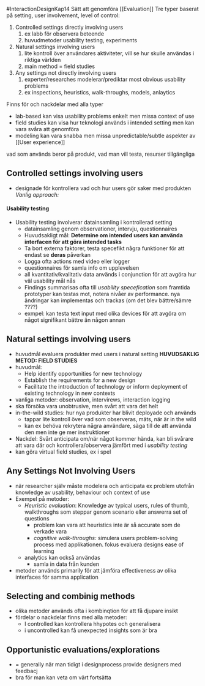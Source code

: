 #InteractionDesignKap14 
Sätt att genomföra [[Evaluation]]
Tre typer baserat på setting, user involvement, level of control:
1. Controlled settings directly involving users
	1. ex labb för observera beteende
	2. huvudmetoder usability testing, experiments
2. Natural settings involving users
	1. lite kontroll över användares aktiviteter, vill se hur skulle användas i riktiga världen
	2. main method = field studies
3. Any settings not directly involving users
	1. experter/researches modelerar/prediktar most obvious usability problems
	2. ex inspections, heuristics, walk-throughs, models, anlaytics

Finns för och nackdelar med alla typer
- lab-based kan visa usability problems enkelt men missa context of use
- field studies kan visa hur teknologi används i intended setting men kan vara svåra att genomföra
- modeling kan vara snabba men missa unpredictable/subtle aspekter av [[User experience]]

vad som används beror på produkt, vad man vill testa, resurser tillgängliga


## Controlled settings involving users
- designade för kontrollera vad och hur users gör saker med produkten
*Vanlig approach:*
#### Usability testing
- Usability testing involverar datainsamling i kontrollerad setting
	- datainsamling genom observationer, intervju, questionnaires
	- Huvudsakligt mål: **Determine om intended users kan använda interfacen för att göra intended tasks**
	- Ta bort externa faktorer, testa specefikt några funktioner för att endast se **deras** påverkan
	- Logga ofta actions med video eller logger
	- questionnaires för samla info om upplevelsen
	- all kvantitativ/kvalitativ data används i conjunction för att avgöra hur väl usability mål nås
	- Findings summarisas ofta till *usability specefication* som framtida prototyper kan testas mot, notera nivåer av performance. nya ändringar kan implementas och trackas (om det blev bättre/sämre ????)
	- exmpel: kan testa text input med olika devices för att avgöra om något signifikant bättre än någon annan


## Natural settings involving users
- huvudmål evaluera produkter med users i natural setting
**HUVUDSAKLIG METOD: FIELD STUDIES**
- huvudmål:
	- Help identify opportunities for new technology
	- Establish the requirements for a new design
	- Facilitate the introduction of technology or inform deployment of existing technology in new contexts
- vanliga metoder: observation, intervirews, interaction logging
- ska försöka vara unobtrusive, men svårt att vara det helt
- in-the-wild studies: hur nya produkter har blivit deployade och används
	- tappar lite kontroll över vad som observeras, mäts, när är in the wild
	- kan ex behöva rekrytera några användare, säga till de att använda den men inte ge mer instruktioner
- Nackdel: Svårt anticipata om/när något kommer hända, kan bli svårare att vara där och kontrollera/observera jämfört med i *usability testing*
- kan göra virtual field studies, ex i spel

## Any Settings Not Involving Users
- när researcher själv måste modelera och anticipata ex problem utofrån knowledge av usability, behaviour och context of use
- Exempel på metoder:
	- *Heuristic evaluation*: Knowledge av typical users, rules of thumb, walkthroughs som steppar genom scenario eller answerra set of questions
		- problem kan vara att heuristics inte är så accurate som de verkade vara
		- *cognitive walk-throughs:* simulera users problem-solving process med applikationen. fokus evaluera designs ease of learning
	- analytics kan också användas
		- samla in data från kunden 
- metoder används primarily för att jämföra effectiveness av olika interfaces för samma application


## Selecting and combinig methods
- olika metoder används ofta i kombinqtion för att få djupare insikt
- fördelar o nackdelar finns med alla metoder:
	- I controlled kan kontrollera hhypotes och generalisera
	- i uncontrolled kan få unexpected insights som är bra

## Opportunistic evaluations/explorations
- = generally när man tidigt i designprocess provide designers med feedbacj
- bra för man kan veta om värt fortsätta

